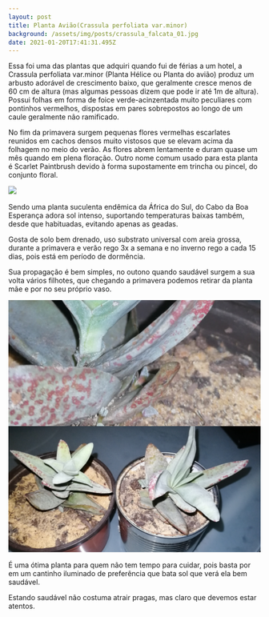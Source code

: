 ```yaml
---
layout: post
title: Planta Avião(Crassula perfoliata var.minor)
background: /assets/img/posts/crassula_falcata_01.jpg
date: 2021-01-20T17:41:31.495Z
---
```

Essa foi uma das plantas que adquiri quando fui de férias a um hotel, a Crassula perfoliata var.minor (Planta Hélice ou Planta do avião) produz um arbusto adorável de crescimento baixo, que geralmente cresce menos de 60 cm de altura (mas algumas pessoas dizem que pode ir até 1m de altura). Possui folhas em forma de foice verde-acinzentada muito peculiares com pontinhos vermelhos, dispostas em pares sobrepostos ao longo de um caule geralmente não ramificado.

No fim da primavera surgem pequenas flores vermelhas escarlates reunidos em cachos densos muito vistosos que se elevam acima da folhagem no meio do verão. As flores abrem lentamente e duram quase um mês quando em plena floração. Outro nome comum usado para esta planta é Scarlet Paintbrush devido à forma supostamente em trincha ou pincel, do conjunto floral. 

![](http://4.bp.blogspot.com/-rQZrTwFncY0/UfgGKTg7DrI/AAAAAAAAKhY/NMKVOcEit5w/s1600/DSC05669.JPG)

Sendo uma planta suculenta endêmica da África do Sul, do Cabo da Boa Esperança adora sol intenso, suportando temperaturas baixas também, desde que habituadas, evitando apenas as geadas.

Gosta de solo bem drenado, uso substrato universal com areia grossa, durante a primavera e verão rego 3x a semana e no inverno rego a cada 15 dias, pois está em período de dormência.

Sua propagação é bem simples, no outono quando saudável surgem a sua volta vários filhotes, que chegando a primavera podemos retirar da planta mãe e por no seu próprio vaso.

![](/assets/img/posts/incollage_20210120_181720503.jpg)

É uma ótima planta para quem não tem tempo para cuidar, pois basta por em um cantinho iluminado de preferência que bata sol que verá ela bem saudável.

Estando saudável não costuma atrair pragas, mas claro que devemos estar atentos.